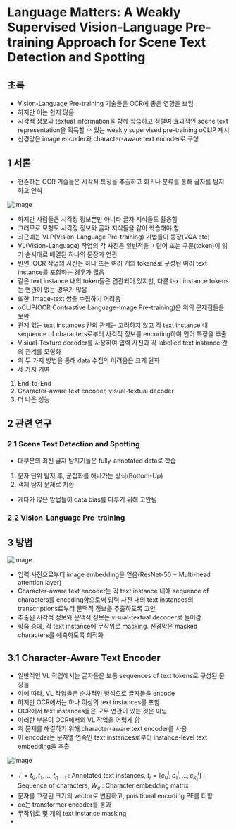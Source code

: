 # Language Matters: A Weakly Supervised Vision-Language Pre-training Approach for Scene Text Detection and Spotting

## 초록

- Vision-Language Pre-training 기술들은 OCR에 좋은 영향을 보임
- 하지만 이는 쉽지 않음
- 시각적 정보와 textual information을 함께 학습하고 정렬여 효과적인 scene text representation을 획득할 수 있는 weakly supervised pre-training oCLIP 제시
- 신경망은 image encoder와 character-aware text encoder로 구성

## 1 서론
- 현존하는 OCR 기술들은 시각적 특징을 추출하고 회귀나 분류를 통해 글자를 탐지하고 인식

![image](https://github.com/user-attachments/assets/3ef60ee8-ca83-47f7-95c4-93fc965ab12b)

- 하지만 사람들은 시각정 정보뿐만 아니라 글자 지식들도 활용함
- 그러므로 모형도 시각정 정보와 글자 지식들을 같이 학습해야 함
- 최근에는 VLP(Vision-Language Pre-training) 기법들이 등장(VQA etc)
- VL(Vision-Language) 작업의 각 사진은 일반적을 ㅗ단어 또는 구문(token)이 읽기 순서대로 배열된 하나의 문장과 연관
- 반면, OCR 작업의 사진은 하나 또는 여러 개의 tokens로 구성된 여러 text instance를 포함하는 경우가 많음
- 같은 text instance 내의 token들은 연관되어 있지만, 다른 text instance tokens는 연관이 없는 경우가 많음
- 또한, Image-text 쌍을 수집하기 어려움
- oCLIP(OCR Contrastive Language-Image Pre-training)은 위의 문제점들을 보완
- 관계 없는 text instances 간의 관계는 고려하지 않고 각 text instance 내 sequence of characters로부터 사걱적 정보를 encoding하여 언어 특징을 추출
- Visiual-Texture decoder를 사용하여 입력 사진과 각 labelled text instance 간의 관계를 모형화
- 위 두 가지 방법을 통해 data 수집의 어려움은 크게 완화
- 세 가지 기여
1. End-to-End
2. Character-aware text encoder, visual-textual decoder
3. 더 나은 성능

## 2 관련 연구

### 2.1 Scene Text Detection and Spotting
- 대부분의 최신 글자 탐지기들은 fully-annotated data로 학습
1. 문자 단위 탐지 후, 군집화를 해나가는 방식(Bottom-Up)
2. 객체 탐지 문제로 치환
- 게다가 많은 방법들이 data bias를 다루기 위해 고안됨

### 2.2 Vision-Language Pre-training

## 3 방법

![image](https://github.com/user-attachments/assets/6b074556-9f64-4ecd-bc30-413c66111889)

- 입력 사진으로부터 image embedding을 얻음(ResNet-50 + Multi-head attention layer)
- Character-aware text encoder는 각 text instance 내에 sequence of characters를 encoding함으로써 입력 사진 내의 text instances의 transcriptions로부터 문맥적 정보를 추출하도록 고안
- 추출된 시각적 정보와 문맥적 정보는 visual-textual decoder로 들어감
- 학습 중에, 각 text instance에 무작위로 masking. 신경망은 masked characters를 예측하도록 최적화

## 3.1 Character-Aware Text Encoder

- 일반적인 VL 작업에서는 글자들은 보통 sequences of text tokens로 구성된 문장들
- 이에 따라, VL 작업들은 순차적인 방식으로 글자들을 encode
- 하지만 OCR에서는 하나 이상의 text instances를 포함
- OCR에서 text instances들은 모두 연관이 있는 것은 아님
- 이러한 부분이 OCR에서의 VL 작업을 어렵게 함
- 위 문제를 해결하기 위해 character-aware text encoder를 사용
- 이 encoder는 문자열 연속인 text instances로부터 instance-level text embedding을 추출

![image](https://github.com/user-attachments/assets/6e0648ba-bc6c-4610-81a8-373544f21391)

- $T={t_0, t_1, ..., t_{n-1}}$ : Annotated text instances, $t_i = [c^i_0, c^i_1,...,c^i_{k_1}]$ : Sequence of characters, $W_c$ : Character embedding matrix
- 문자를 고정된 크기의 vector로 변환하고, poisitional encoding PE를 더함
- ce는 transformer encoder를 통과
- 무작위로 몇 개의 text instance masking
- 





